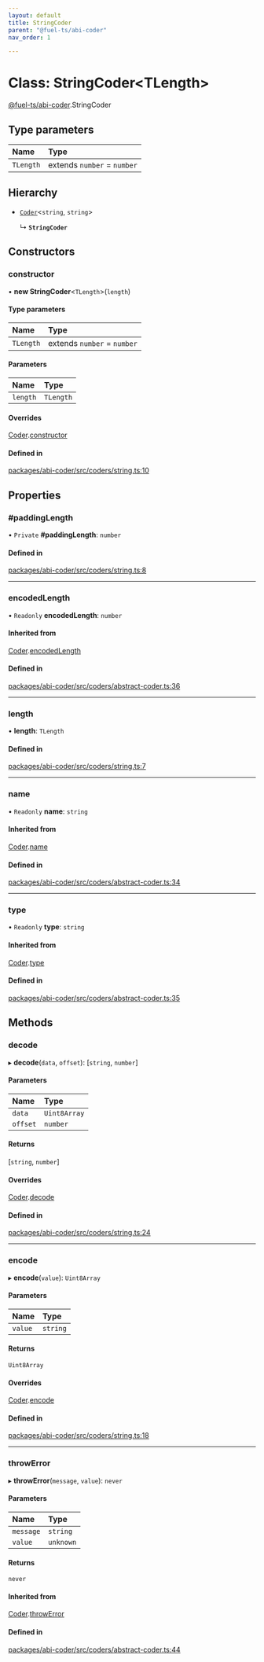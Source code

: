 ```yaml
---
layout: default
title: StringCoder
parent: "@fuel-ts/abi-coder"
nav_order: 1

---
```


# Class: StringCoder<TLength\>

[@fuel-ts/abi-coder](../index.md).StringCoder

## Type parameters

| Name | Type |
| :------ | :------ |
| `TLength` | extends `number` = `number` |

## Hierarchy

- [`Coder`](Coder.md)<`string`, `string`\>

  ↳ **`StringCoder`**

## Constructors

### constructor

• **new StringCoder**<`TLength`\>(`length`)

#### Type parameters

| Name | Type |
| :------ | :------ |
| `TLength` | extends `number` = `number` |

#### Parameters

| Name | Type |
| :------ | :------ |
| `length` | `TLength` |

#### Overrides

[Coder](Coder.md).[constructor](Coder.md#constructor)

#### Defined in

[packages/abi-coder/src/coders/string.ts:10](https://github.com/FuelLabs/fuels-ts/blob/master/packages/abi-coder/src/coders/string.ts#L10)

## Properties

### #paddingLength

• `Private` **#paddingLength**: `number`

#### Defined in

[packages/abi-coder/src/coders/string.ts:8](https://github.com/FuelLabs/fuels-ts/blob/master/packages/abi-coder/src/coders/string.ts#L8)

___

### encodedLength

• `Readonly` **encodedLength**: `number`

#### Inherited from

[Coder](Coder.md).[encodedLength](Coder.md#encodedlength)

#### Defined in

[packages/abi-coder/src/coders/abstract-coder.ts:36](https://github.com/FuelLabs/fuels-ts/blob/master/packages/abi-coder/src/coders/abstract-coder.ts#L36)

___

### length

• **length**: `TLength`

#### Defined in

[packages/abi-coder/src/coders/string.ts:7](https://github.com/FuelLabs/fuels-ts/blob/master/packages/abi-coder/src/coders/string.ts#L7)

___

### name

• `Readonly` **name**: `string`

#### Inherited from

[Coder](Coder.md).[name](Coder.md#name)

#### Defined in

[packages/abi-coder/src/coders/abstract-coder.ts:34](https://github.com/FuelLabs/fuels-ts/blob/master/packages/abi-coder/src/coders/abstract-coder.ts#L34)

___

### type

• `Readonly` **type**: `string`

#### Inherited from

[Coder](Coder.md).[type](Coder.md#type)

#### Defined in

[packages/abi-coder/src/coders/abstract-coder.ts:35](https://github.com/FuelLabs/fuels-ts/blob/master/packages/abi-coder/src/coders/abstract-coder.ts#L35)

## Methods

### decode

▸ **decode**(`data`, `offset`): [`string`, `number`]

#### Parameters

| Name | Type |
| :------ | :------ |
| `data` | `Uint8Array` |
| `offset` | `number` |

#### Returns

[`string`, `number`]

#### Overrides

[Coder](Coder.md).[decode](Coder.md#decode)

#### Defined in

[packages/abi-coder/src/coders/string.ts:24](https://github.com/FuelLabs/fuels-ts/blob/master/packages/abi-coder/src/coders/string.ts#L24)

___

### encode

▸ **encode**(`value`): `Uint8Array`

#### Parameters

| Name | Type |
| :------ | :------ |
| `value` | `string` |

#### Returns

`Uint8Array`

#### Overrides

[Coder](Coder.md).[encode](Coder.md#encode)

#### Defined in

[packages/abi-coder/src/coders/string.ts:18](https://github.com/FuelLabs/fuels-ts/blob/master/packages/abi-coder/src/coders/string.ts#L18)

___

### throwError

▸ **throwError**(`message`, `value`): `never`

#### Parameters

| Name | Type |
| :------ | :------ |
| `message` | `string` |
| `value` | `unknown` |

#### Returns

`never`

#### Inherited from

[Coder](Coder.md).[throwError](Coder.md#throwerror)

#### Defined in

[packages/abi-coder/src/coders/abstract-coder.ts:44](https://github.com/FuelLabs/fuels-ts/blob/master/packages/abi-coder/src/coders/abstract-coder.ts#L44)
